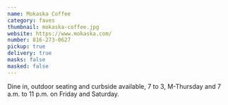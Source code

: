 ```yaml
---
name: Mokaska Coffee
category: faves
thumbnail: mokaska-coffee.jpg
website: https://www.mokaska.com/
number: 816-273-0627
pickup: true
delivery: true
masks: false
masked: false
---
```

Dine in, outdoor seating and curbside available, 7 to 3, M-Thursday and 7 a.m. to 11 p.m. on Friday and Saturday.